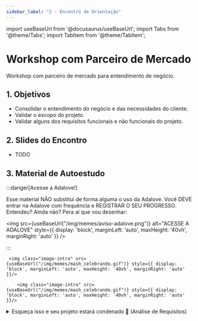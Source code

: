 ```yaml
---
sidebar_label: "2 - Encontro de Orientação"
---
```


import useBaseUrl from '@docusaurus/useBaseUrl';
import Tabs from '@theme/Tabs';
import TabItem from '@theme/TabItem';

# Workshop com Parceiro de Mercado	

Workshop com parceiro de mercado para entendimento de negócio.

## 1. Objetivos

- Consolidar o entendimento do negócio e das necessidades do cliente.
- Validar o escopo do projeto.
- Validar alguns dos requisitos funcionais e não funcionais do projeto.


## 2. Slides do Encontro

- TODO


## 3. Material de Autoestudo

:::danger[Acesse a Adalove!]

Esse material NÃO substitui de forma alguma o uso da Adalove. Você DEVE entrar na Adalove com frequência e REGISTRAR O SEU PROGRESSO. Entendeu? Ainda não? Pera aí que vou desenhar:

<img src={useBaseUrl("/img/memes/aviso-adalove.png")} alt="ACESSE A ADALOVE" style={{ display: 'block', marginLeft: 'auto', maxHeight: '40vh', marginRight: 'auto' }} />

:::

<Tabs>
  <TabItem value="autoestudos-obrigatorios" label="📘 Autoestudos Obrigatórios" default>
     
     <img class="image-intro" src={useBaseUrl("/img/memes/mash_celebrando.gif")} style={{ display: 'block', marginLeft: 'auto', maxHeight: '40vh', marginRight: 'auto' }}/>

  </TabItem>
  <TabItem value="autoestudos-opcionais" label="📔 Autoestudos Opcionais">
     
        <img class="image-intro" src={useBaseUrl("/img/memes/mash_celebrando.gif")} style={{ display: 'block', marginLeft: 'auto', maxHeight: '40vh', marginRight: 'auto' }}/>

  </TabItem>
  <TabItem value="autoestudos-adicionais" label="📓 Autoestudos Adicionais">
    <details> 
        <summary mdxType="summary">Esqueça isso e seu projeto estará condenado 🚫 (Análise de Requisitos)</summary>

        - https://www.youtube.com/watch?v=rVbJ7ykuLig
    </details> 

    <details> 
        <summary mdxType="summary">Functional and Nonfunctional Requirements: Specification and Types</summary>

        - https://www.altexsoft.com/blog/functional-and-non-functional-requirements-specification-and-types/
    </details> 

    <details> 
        <summary mdxType="summary">The Scrum Development Process</summary>

        - https://www.scrum.org/resources/scrum-development-process
    </details> 
  </TabItem>
</Tabs>

## 4. Material de Aula

Vamos iniciar a utilização do Docusaurus para a construção de um site de documentação. Recomendo fortemente que todos façam os exemplos propostos aqui, para que possam entender como funciona a ferramenta.


